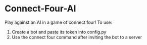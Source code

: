 # Connect-Four-AI
Play against an AI in a game of connect four! To use:
1. Create a bot and paste its token into config.py
2. Use the connect four command after inviting the bot to a server
